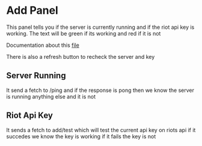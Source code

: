 # Add Panel 

This panel tells you if the server is currently running and if the riot api key is working. The text will be green if its working and red if it is not

Documentation about this [file](../../../frontend/src/Admin/OtherPanel.js)

There is also a refresh button to recheck the server and key

## Server Running 

It send a fetch to /ping and if the response is pong then we know the server is running anything else and it is not

## Riot Api Key 

It sends a fetch to add/test which will test the current api key on riots api if it succedes we know the key is working if it fails the key is not
